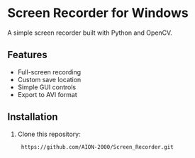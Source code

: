 # Screen Recorder for Windows

A simple screen recorder built with Python and OpenCV.

## Features
- Full-screen recording
- Custom save location
- Simple GUI controls
- Export to AVI format

## Installation
1. Clone this repository:
   ```bash
    https://github.com/AION-2000/Screen_Recorder.git
